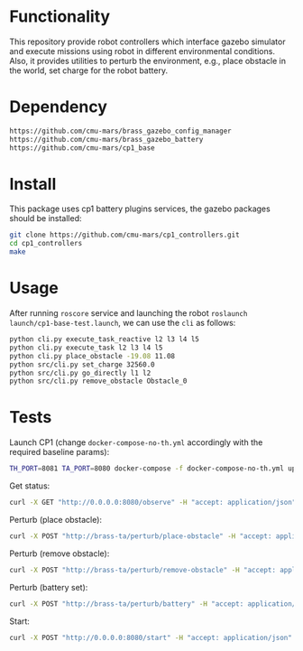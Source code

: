 # Functionality
This repository provide robot controllers which interface gazebo simulator and execute missions using robot in different environmental conditions. Also, it provides utilities to perturb the environment, e.g., place obstacle in the world, set charge for the robot battery.  

# Dependency

```bash
https://github.com/cmu-mars/brass_gazebo_config_manager
https://github.com/cmu-mars/brass_gazebo_battery
https://github.com/cmu-mars/cp1_base
```

# Install

This package uses cp1 battery plugins services, the gazebo packages should be installed:

```bash
git clone https://github.com/cmu-mars/cp1_controllers.git
cd cp1_controllers
make
```

# Usage

After running `roscore` service and launching the robot `roslaunch launch/cp1-base-test.launch`, we can use the `cli` as follows:

```bash
python cli.py execute_task_reactive l2 l3 l4 l5
python cli.py execute_task l2 l3 l4 l5
python cli.py place_obstacle -19.08 11.08
python src/cli.py set_charge 32560.0
python src/cli.py go_directly l1 l2
python src/cli.py remove_obstacle Obstacle_0
```

# Tests

Launch CP1 (change `docker-compose-no-th.yml` accordingly with the required baseline params):

```bash
TH_PORT=8081 TA_PORT=8080 docker-compose -f docker-compose-no-th.yml up
```

Get status: 

```bash
curl -X GET "http://0.0.0.0:8080/observe" -H "accept: application/json"
```

Perturb (place obstacle):

```bash
curl -X POST "http://brass-ta/perturb/place-obstacle" -H "accept: application/json" -H "Content-Type: application/json" -d "{ \"x\": 0, \"y\": 0}"
```

Perturb (remove obstacle):

```bash
curl -X POST "http://brass-ta/perturb/remove-obstacle" -H "accept: application/json" -H "Content-Type: application/json" -d "{ \"obstacleid\": \"string\"}"
```

Perturb (battery set):

```bash
curl -X POST "http://brass-ta/perturb/battery" -H "accept: application/json" -H "Content-Type: application/json" -d "{ \"charge\": 0}"
```

Start:

```bash
curl -X POST "http://0.0.0.0:8080/start" -H "accept: application/json"
```

